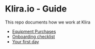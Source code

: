 # Klira.io - Guide

This repo documents how we work at Klira

- [Equipment Purchases](eqipment.md)
- [Onboarding checklist](onboarding-checklist.md)
- [Your first day](your-first-day.md)
